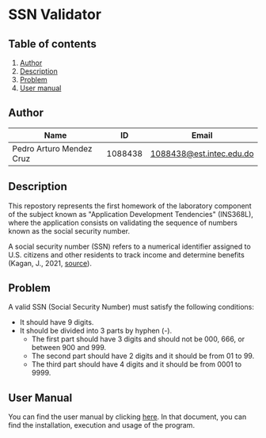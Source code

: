 # SSN Validator
## Table of contents
1. [Author](#author)
2. [Description](#description)
3. [Problem](#problem)
4. [User manual](#user-manual)

## Author
| Name | ID | Email |
| ---- | ---- | ---- |
| Pedro Arturo Mendez Cruz | 1088438 | 1088438@est.intec.edu.do |

## Description
This repostory represents the first homework of the laboratory component of the subject known as "Application Development Tendencies" (INS368L), where the application consists on validating the sequence of numbers known as the social security number.

A social security number (SSN) refers to a numerical identifier assigned to U.S. citizens and other residents to track income and determine benefits (Kagan, J., 2021, [source](https://www.investopedia.com/terms/s/ssn.asp)).

## Problem
A valid SSN (Social Security Number) must satisfy the following conditions:

* It should have 9 digits.
* It should be divided into 3 parts by hyphen (-).
    * The first part should have 3 digits and should not be 000, 666, or between 900 and 999.
    * The second part should have 2 digits and it should be from 01 to 99.
    * The third part should have 4 digits and it should be from 0001 to 9999.

## User Manual
You can find the user manual by clicking [here](docs/Manual.md). In that document, you can find the installation, execution and usage of the program.